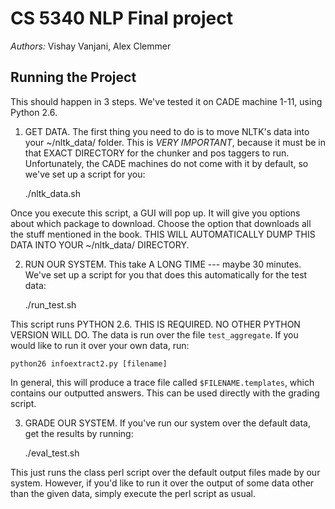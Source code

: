 # CS 5340 NLP Final project

*Authors:* Vishay Vanjani, Alex Clemmer

## Running the Project

This should happen in 3 steps. We've tested it on CADE machine 1-11, using Python 2.6.

1. GET DATA. The first thing you need to do is to move NLTK's data into your ~/nltk_data/ folder. This is *VERY IMPORTANT*, because it must be in that EXACT DIRECTORY for the chunker and pos taggers to run. Unfortunately, the CADE machines do not come with it by default, so we've set up a script for you:

    ./nltk_data.sh

Once you execute this script, a GUI will pop up. It will give you options about which package to download. Choose the option that downloads all the stuff mentioned in the book. THIS WILL AUTOMATICALLY DUMP THIS DATA INTO YOUR ~/nltk_data/ DIRECTORY.

2. RUN OUR SYSTEM. This take A LONG TIME --- maybe 30 minutes. We've set up a script for you that does this automatically for the test data:

    ./run_test.sh

This script runs PYTHON 2.6. THIS IS REQUIRED. NO OTHER PYTHON VERSION WILL DO. The data is run over the file `test_aggregate`. If you would like to run it over your own data, run:

    python26 infoextract2.py [filename]

In general, this will produce a trace file called `$FILENAME.templates`, which contains our outputted answers. This can be used directly with the grading script.

3. GRADE OUR SYSTEM. If you've run our system over the default data, get the results by running:

    ./eval_test.sh

This just runs the class perl script over the default output files made by our system. However, if you'd like to run it over the output of some data other than the given data, simply execute the perl script as usual.


